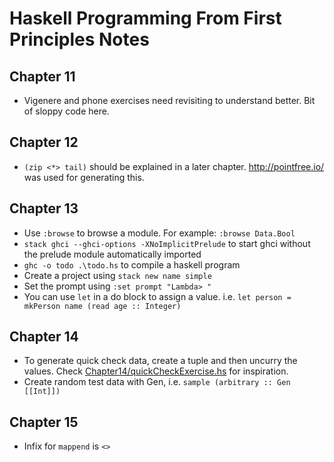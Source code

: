 # Haskell Programming From First Principles Notes

## Chapter 11

* Vigenere and phone exercises need revisiting to understand better. Bit of sloppy code here.

## Chapter 12

* `(zip <*> tail)` should be explained in a later chapter. http://pointfree.io/ was used for generating this.

## Chapter 13

* Use `:browse` to browse a module. For example: `:browse Data.Bool`
* `stack ghci --ghci-options -XNoImplicitPrelude` to start ghci without the prelude module automatically imported
* `ghc -o todo .\todo.hs` to compile a haskell program
* Create a project using `stack new name simple`
* Set the prompt using `:set prompt "Lambda> "`
* You can use `let` in a do block to assign a value. i.e. `let person = mkPerson name (read age :: Integer)`

## Chapter 14

* To generate quick check data, create a tuple and then uncurry the values. Check [Chapter14/quickCheckExercise.hs](./Chapter14/quickCheckExercise.hs) for inspiration.
* Create random test data with Gen, i.e. `sample (arbitrary :: Gen [[Int]])`

## Chapter 15

* Infix for `mappend` is `<>`